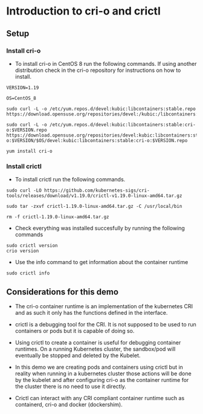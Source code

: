# Introduction to cri-o and crictl

## Setup

### Install cri-o

* To install cri-o in CentOS 8 run the following commands. If using another distribution check in the cri-o repository for instructions on how to install.

```
VERSION=1.19

OS=CentOS_8

sudo curl -L -o /etc/yum.repos.d/devel:kubic:libcontainers:stable.repo https://download.opensuse.org/repositories/devel:/kubic:/libcontainers:/stable/$OS/devel:kubic:libcontainers:stable.repo

sudo curl -L -o /etc/yum.repos.d/devel:kubic:libcontainers:stable:cri-o:$VERSION.repo https://download.opensuse.org/repositories/devel:kubic:libcontainers:stable:cri-o:$VERSION/$OS/devel:kubic:libcontainers:stable:cri-o:$VERSION.repo

yum install cri-o
```

### Install crictl

* To install crictl run the following commands.

```
sudo curl -LO https://github.com/kubernetes-sigs/cri-tools/releases/download/v1.19.0/crictl-v1.19.0-linux-amd64.tar.gz

sudo tar -zxvf crictl-1.19.0-linux-amd64.tar.gz -C /usr/local/bin

rm -f crictl-1.19.0-linux-amd64.tar.gz
```

* Check everything was installed succesfully by running the following commands

```
sudo crictl version
crio version
```

* Use the info command to get information about the container runtime

```
sudo crictl info
```

## Considerations for this demo

* The cri-o container runtime is an implementation of the kubernetes CRI and as such it only has the functions defined in the interface.

* crictl is a debugging tool for the CRI. It is not supposed to be used to run containers or pods but it is capable of doing so.

* Using crictl to create a container is useful for debugging container runtimes. On a running Kubernetes cluster, the sandbox/pod will eventually be stopped and deleted by the Kubelet.

* In this demo we are creating pods and containers using crictl but in reality when running in a kubernetes cluster those actions will be done by the kubelet and after configuring cri-o as the container runtime for the cluster there is no need to use it directly.

* Crictl can interact with any CRI compliant container runtime such as containerd, cri-o and docker (dockershim).






